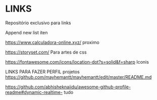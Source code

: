 # LINKS
Repositório exclusivo para links

Append new list iten 

https://www.calculadora-online.xyz/ proximo

https://storyset.com/ Para artes de css

https://fontawesome.com/icons/location-dot?s=solid&f=sharp Iconis

LINKS PARA FAZER PERFIL 
projetos
https://github.com/mayhemantt/mayhemantt/edit/master/README.md

https://github.com/abhisheknaiidu/awesome-github-profile-readme#dynamic-realtime-
tudo
